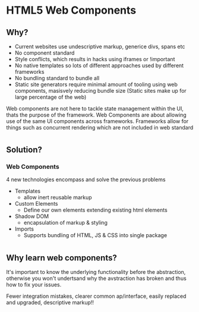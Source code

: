 
# HTML5 Web Components

## Why?

- Current websites use undescriptive markup, generice divs, spans etc
- No component standard
- Style conflicts, which results in hacks using iframes or !important
- No native templates so lots of different approaches used by different frameworks
- No bundling standard to bundle all
- Static site generators require minimal amount of tooling using web components, masisvely reducing bundle size (Static sites make up for large percentage of the web)

Web components are not here to tackle state management within the UI, thats the purpose of the framework. Web Components are about allowing use of the same UI components across frameworks.
Frameworks allow for things such as concurrent rendering which are not included in web standard

#
## Solution?
### **Web Components**

4 new technologies encompass and solve the previous problems

- Templates
	- allow inert reusable markup
- Custom Elements
	- Define our own elements extending existing html elements
- Shadow DOM
	- encapsulation of markup & styling
- Imports
	- Supports bundling of HTML, JS & CSS into single package

#
## Why learn web components?

It's important to know the underlying functionality before the  abstraction, otherwise you won't undertsand why the avstraction has broken and thus how to fix your issues.

Fewer integration mistakes, clearer common ap/interface, easily replaced and upgraded, descriptive markup!!
